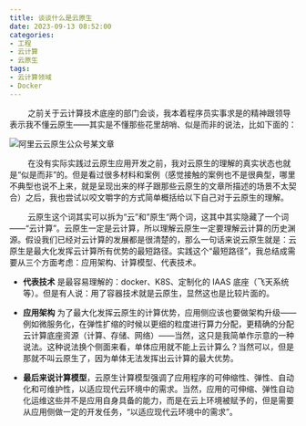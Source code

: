 ```yaml
---
title: 谈谈什么是云原生
date: 2023-09-13 08:52:00
categories: 
- 工程
- 云计算
- 云原生
tags:
- 云计算领域
- Docker
---
```



&ensp;&ensp;&ensp;&ensp; 之前关于云计算技术底座的部门会谈，我本着程序员实事求是的精神跟领导表示我不懂云原生——其实是不懂那些花里胡哨、似是而非的说法，比如下面的：

![阿里云云原生公众号某文章](https://github.com/3546514206/ImageHost.Github.IO/blob/main/%E5%B7%A5%E7%A8%8B/%E4%BA%91%E8%AE%A1%E7%AE%97/%E4%BA%91%E5%8E%9F%E7%94%9F/%E8%B0%88%E8%B0%88%E4%BB%80%E4%B9%88%E6%98%AF%E4%BA%91%E5%8E%9F%E7%94%9F/%E9%98%BF%E9%87%8C%E4%BA%91%E4%BA%91%E5%8E%9F%E7%94%9F%E5%85%AC%E4%BC%97%E5%8F%B7%E6%9F%90%E6%96%87%E7%AB%A0.jpg?raw=true)

&ensp;&ensp;&ensp;&ensp; 在没有实际实践过云原生应用开发之前，我对云原生的理解的真实状态也就是“似是而非”的。但是看过很多材料和案例（感觉接触的案例也不是很典型，哪里不典型也说不上来，就是呈现出来的样子跟那些云原生的文章所描述的场景不太契合）之后，我也尝试以咬文嚼字的方式简单概括给以下自己对于云原生的理解。

&ensp;&ensp;&ensp;&ensp; 云原生这个词其实可以拆为“云”和”原生“两个词，这其中其实隐藏了一个词——“云计算”。云原生一定是云计算，所以理解云原生一定要理解云计算的历史渊源。假设我们已经对云计算的发展都是很清楚的，那么一句话来说云原生就是：云原生是最大化发挥云计算所有优势的最短路径。实践这个“最短路径”，我总结成需要从三个方面考虑：应用架构、计算模型、代表技术。

* __代表技术__ 是最容易理解的：docker、K8S、定制化的 IAAS 底座（飞天系统等）。但是有人说：用了容器技术就是云原生，显然这也是比较片面的。

* __应用架构__ 为了最大化发挥云原生的计算优势，应用侧应该也要做架构升级——例如微服务化，在弹性扩缩的时候以更细的粒度进行算力分配，更精确的分配云计算底座资源（计算、存储、网络）——当然，这只是我简单作示意的一种说法。这种说法换个侧面来看，单体应用就不能上云计算么？当然可以，但是那就不叫云原生了，因为单体无法发挥出云计算的最大优势。

* __最后来说计算模型__，云原生计算模型强调了应用程序的可伸缩性、弹性、自动化和可维护性，以适应现代云环境中的需求。当然，应用的可伸缩、弹性自动化运维这些并不是应用自身具备的能力，而是在云上环境被赋予的，但是需要从应用侧做一定的开发任务，“以适应现代云环境中的需求”。
